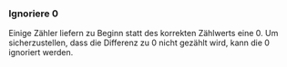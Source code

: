 ### Ignoriere 0

Einige Zähler liefern zu Beginn statt des korrekten Zählwerts eine 0. Um sicherzustellen, dass die Differenz zu 0 nicht gezählt wird, kann die 0 ignoriert werden.